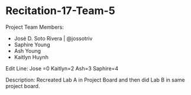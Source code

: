 # Recitation-17-Team-5


Project Team Members:
- José D. Soto Rivera | @jossotriv
- Saphire Young
- Ash Young
- Kaitlyn Huynh

Edit Line:
Jose =0
Kaitlyn=2
Ash=3
Saphire=4

Description:
Recreated Lab A in Project Board and then did Lab B in same project board.
